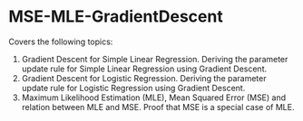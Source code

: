 # MSE-MLE-GradientDescent

Covers the following topics:
1. Gradient Descent for Simple Linear Regression. Deriving the parameter update rule for Simple Linear Regression using Gradient Descent.
2. Gradient Descent for Logistic Regression. Deriving the parameter update rule for Logistic Regression using Gradient Descent.
3. Maximum Likelihood Estimation (MLE), Mean Squared Error (MSE) and relation
between MLE and MSE. Proof that MSE is a special case of MLE.

